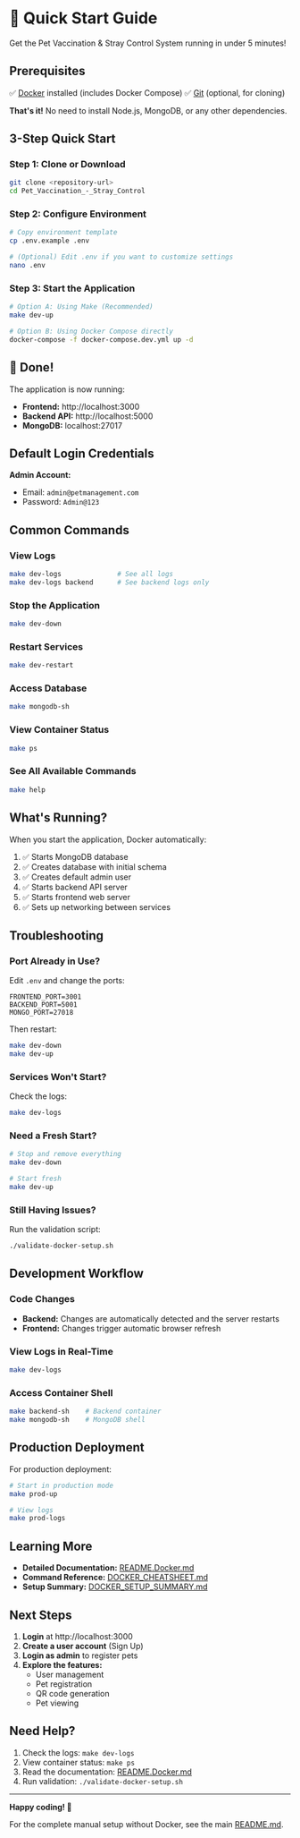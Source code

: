 # 🚀 Quick Start Guide

Get the Pet Vaccination & Stray Control System running in under 5 minutes!

## Prerequisites

✅ [Docker](https://www.docker.com/get-started) installed (includes Docker Compose)
✅ [Git](https://git-scm.com/) (optional, for cloning)

**That's it!** No need to install Node.js, MongoDB, or any other dependencies.

## 3-Step Quick Start

### Step 1: Clone or Download
```bash
git clone <repository-url>
cd Pet_Vaccination_-_Stray_Control
```

### Step 2: Configure Environment
```bash
# Copy environment template
cp .env.example .env

# (Optional) Edit .env if you want to customize settings
nano .env
```

### Step 3: Start the Application
```bash
# Option A: Using Make (Recommended)
make dev-up

# Option B: Using Docker Compose directly
docker-compose -f docker-compose.dev.yml up -d
```

## 🎉 Done!

The application is now running:
- **Frontend:** http://localhost:3000
- **Backend API:** http://localhost:5000
- **MongoDB:** localhost:27017

## Default Login Credentials

**Admin Account:**
- Email: `admin@petmanagement.com`
- Password: `Admin@123`

## Common Commands

### View Logs
```bash
make dev-logs              # See all logs
make dev-logs backend      # See backend logs only
```

### Stop the Application
```bash
make dev-down
```

### Restart Services
```bash
make dev-restart
```

### Access Database
```bash
make mongodb-sh
```

### View Container Status
```bash
make ps
```

### See All Available Commands
```bash
make help
```

## What's Running?

When you start the application, Docker automatically:
1. ✅ Starts MongoDB database
2. ✅ Creates database with initial schema
3. ✅ Creates default admin user
4. ✅ Starts backend API server
5. ✅ Starts frontend web server
6. ✅ Sets up networking between services

## Troubleshooting

### Port Already in Use?
Edit `.env` and change the ports:
```env
FRONTEND_PORT=3001
BACKEND_PORT=5001
MONGO_PORT=27018
```

Then restart:
```bash
make dev-down
make dev-up
```

### Services Won't Start?
Check the logs:
```bash
make dev-logs
```

### Need a Fresh Start?
```bash
# Stop and remove everything
make dev-down

# Start fresh
make dev-up
```

### Still Having Issues?
Run the validation script:
```bash
./validate-docker-setup.sh
```

## Development Workflow

### Code Changes
- **Backend:** Changes are automatically detected and the server restarts
- **Frontend:** Changes trigger automatic browser refresh

### View Logs in Real-Time
```bash
make dev-logs
```

### Access Container Shell
```bash
make backend-sh    # Backend container
make mongodb-sh    # MongoDB shell
```

## Production Deployment

For production deployment:
```bash
# Start in production mode
make prod-up

# View logs
make prod-logs
```

## Learning More

- **Detailed Documentation:** [README.Docker.md](./README.Docker.md)
- **Command Reference:** [DOCKER_CHEATSHEET.md](./DOCKER_CHEATSHEET.md)
- **Setup Summary:** [DOCKER_SETUP_SUMMARY.md](./DOCKER_SETUP_SUMMARY.md)

## Next Steps

1. **Login** at http://localhost:3000
2. **Create a user account** (Sign Up)
3. **Login as admin** to register pets
4. **Explore the features:**
   - User management
   - Pet registration
   - QR code generation
   - Pet viewing

## Need Help?

1. Check the logs: `make dev-logs`
2. View container status: `make ps`
3. Read the documentation: [README.Docker.md](./README.Docker.md)
4. Run validation: `./validate-docker-setup.sh`

---

**Happy coding! 🎉**

For the complete manual setup without Docker, see the main [README.md](./README.md).
